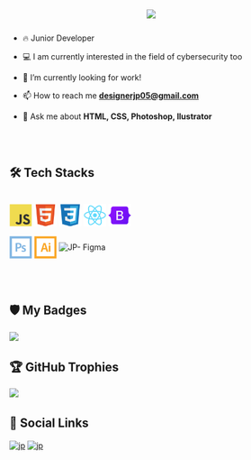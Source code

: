 <h1 align="center">
  <a href="https://git.io/typing-svg">
    <img src="https://readme-typing-svg.herokuapp.com/?lines=Hi,+There!+👋;Nice+to+meet+you!&center=true&size=30">
  </a>
</h1>

- 🔥 Junior Developer

- 💻 I am currently interested in the field of cybersecurity too

- 🔭 I’m currently looking for work!

- 📫 How to reach me **designerjp05@gmail.com**

- 💬 Ask me about **HTML, CSS, Photoshop, Ilustrator**

<br><br>

## 🛠 Tech Stacks

</div>
<div style="display: inline_block"><br>
  <img align="center" alt="JP-JS" height="40" width="40" src="https://raw.githubusercontent.com/devicons/devicon/master/icons/javascript/javascript-original.svg">
  <img align="center" alt="JP - HTML5" height="40" width="40" src="https://raw.githubusercontent.com/devicons/devicon/1119b9f84c0290e0f0b38982099a2bd027a48bf1/icons/html5/html5-original.svg">
  <img align="center" alt="JP - CSS" height="40" width="40" src="https://raw.githubusercontent.com/devicons/devicon/1119b9f84c0290e0f0b38982099a2bd027a48bf1/icons/css3/css3-original.svg">
  <img align="center" alt="JP-ReactJS" height="40" width="40" src="https://raw.githubusercontent.com/devicons/devicon/master/icons/react/react-original.svg">
  <img align="center" alt="JP-bootstrap" height="40" width="40" src="https://raw.githubusercontent.com/devicons/devicon/master/icons/bootstrap/bootstrap-original.svg">
</div>
<div style="display: inline_block"><br>
 <img align="center" alt="JP- Photoshop" height="40" width="40" src="https://raw.githubusercontent.com/devicons/devicon/1119b9f84c0290e0f0b38982099a2bd027a48bf1/icons/photoshop/photoshop-line.svg">
  <img align="center" alt="JP- Ilustrator" height="40" width="40" src="https://raw.githubusercontent.com/devicons/devicon/1119b9f84c0290e0f0b38982099a2bd027a48bf1/icons/illustrator/illustrator-line.svg">   
  <img align="center" alt="JP- Figma" height="40" width="40" 
src="https://www.vectorlogo.zone/logos/figma/figma-icon.svg"/>
<div>
<div>

  
 <br><br> 

 ## 🛡️ My Badges
<a href="https://www.credly.com/badges/a921d0ea-834f-475f-b9b8-84ba702ceefb/public_url" target="blank">
<img src="https://github.com/J3ipy/J3ipy/assets/97753966/467197c1-0f5f-4f45-b2bb-d81c3fb45e18 /">
</a>
    
## 🏆 GitHub Trophies
![](https://github-profile-trophy.vercel.app/?username=J3ipy&theme=dracula&no-frame=false&no-bg=true&margin-w=4)
    
 ## 📲 Social Links   
   <div> 
<a href="https://www.linkedin.com/in/j3ipy" target="blank"><img align="center" src="https://raw.githubusercontent.com/rahuldkjain/github-profile-readme-generator/master/src/images/icons/Social/linked-in-alt.svg" alt="jp" height="30" width="40" /></a>
<a href="https://instagram.com/pedro.ssantt" target="blank"><img align="center" src="https://raw.githubusercontent.com/rahuldkjain/github-profile-readme-generator/master/src/images/icons/Social/instagram.svg" alt="jp" height="30" width="40" /></a>
 
    
<div>
